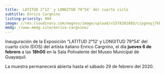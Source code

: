 ```yaml
---
title:  LATITUD 2°12’ y LONGITUD 79°54’ del cuarto ciclo
subtitle: Enrico Cargnino
listing-priority: 094
image: //res.cloudinary.com/magnvs/image/upload/v1578281893/ciygnoyj7kbxrjf5epzk.jpg
mmdg: //www.mmdg.site/enrico-cargnino/
---
```


Inauguración de la Exposición “LATITUD 2°12’ y LONGITUD 79°54’ del cuarto ciclo (DOS) del artista italiano Enrico Cargnino, el día **jueves 6 de febrero** a las **18h00** en la Sala Polivalente del Museo Municipal de Guayaquil.  

La muestra permanecerá abierta hasta el sábado 29 de febrero del 2020.
